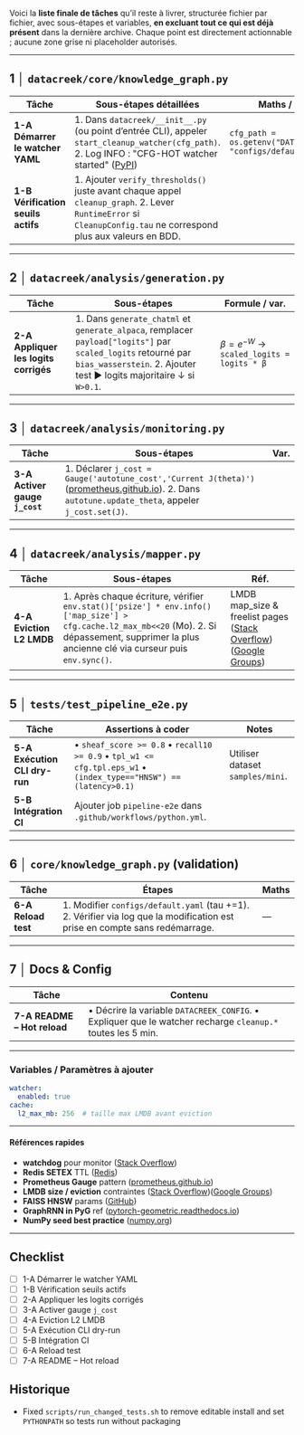 Voici la **liste finale de tâches** qu’il reste à livrer, structurée fichier par fichier, avec sous-étapes et variables, **en excluant tout ce qui est déjà présent** dans la dernière archive. Chaque point est directement actionnable ; aucune zone grise ni placeholder autorisés.

---

## 1 │ `datacreek/core/knowledge_graph.py`

| Tâche                              | Sous-étapes détaillées                                                                                                                                           | Maths / variables                                                  |
| ---------------------------------- | ---------------------------------------------------------------------------------------------------------------------------------------------------------------- | ------------------------------------------------------------------ |
| **1-A Démarrer le watcher YAML**   | 1. Dans `datacreek/__init__.py` (ou point d’entrée CLI), appeler `start_cleanup_watcher(cfg_path)`. 2. Log INFO : "CFG-HOT watcher started" ([PyPI][1])        | `cfg_path = os.getenv("DATACREEK_CONFIG", "configs/default.yaml")` |
| **1-B Vérification seuils actifs** | 1. Ajouter `verify_thresholds()` juste avant chaque appel `cleanup_graph`. 2. Lever `RuntimeError` si `CleanupConfig.tau` ne correspond plus aux valeurs en BDD. |                                                                    |

---

## 2 │ `datacreek/analysis/generation.py`

| Tâche                                 | Sous-étapes                                                                                                                                                                           | Formule / var.                              |
| ------------------------------------- | ------------------------------------------------------------------------------------------------------------------------------------------------------------------------------------- | ------------------------------------------- |
| **2-A Appliquer les logits corrigés** | 1. Dans `generate_chatml` et `generate_alpaca`, remplacer `payload["logits"]` par `scaled_logits` retourné par `bias_wasserstein`. 2. Ajouter test ▶ logits majoritaire ↓ si `W>0.1`. | $β = e^{-W}$ → `scaled_logits = logits * β` |

---

## 3 │ `datacreek/analysis/monitoring.py`

| Tâche                          | Sous-étapes                                                                                                                                             | Var. |
| ------------------------------ | ------------------------------------------------------------------------------------------------------------------------------------------------------- | ---- |
| **3-A Activer gauge `j_cost`** | 1. Déclarer `j_cost = Gauge('autotune_cost','Current J(theta)')` ([prometheus.github.io][2]). 2. Dans `autotune.update_theta`, appeler `j_cost.set(J)`. |      |

---

## 4 │ `datacreek/analysis/mapper.py`

| Tâche                    | Sous-étapes                                                                                                                                                                                        | Réf.                                                                      |
| ------------------------ | -------------------------------------------------------------------------------------------------------------------------------------------------------------------------------------------------- | ------------------------------------------------------------------------- |
| **4-A Eviction L2 LMDB** | 1. Après chaque écriture, vérifier `env.stat()['psize'] * env.info()['map_size'] > cfg.cache.l2_max_mb<<20` (Mo). 2. Si dépassement, supprimer la plus ancienne clé via curseur puis `env.sync()`. | LMDB map\_size & freelist pages ([Stack Overflow][3])([Google Groups][4]) |

---

## 5 │ `tests/test_pipeline_e2e.py`

| Tâche                         | Assertions à coder                                                                                                | Notes                            |
| ----------------------------- | ----------------------------------------------------------------------------------------------------------------- | -------------------------------- |
| **5-A Exécution CLI dry-run** | • `sheaf_score >= 0.8` • `recall10 >= 0.9` • `tpl_w1 <= cfg.tpl.eps_w1` • `(index_type=="HNSW") == (latency>0.1)` | Utiliser dataset `samples/mini`. |
| **5-B Intégration CI**        | Ajouter job `pipeline-e2e` dans `.github/workflows/python.yml`.                                                   |                                  |

---

## 6 │ `core/knowledge_graph.py` (validation)

| Tâche               | Étapes                                                                                                                      | Maths |
| ------------------- | --------------------------------------------------------------------------------------------------------------------------- | ----- |
| **6-A Reload test** | 1. Modifier `configs/default.yaml` (tau +=1). 2. Vérifier via log que la modification est prise en compte sans redémarrage. | —     |

---

## 7 │ Docs & Config

| Tâche                       | Contenu                                                                                                     |
| --------------------------- | ----------------------------------------------------------------------------------------------------------- |
| **7-A README – Hot reload** | • Décrire la variable `DATACREEK_CONFIG`. • Expliquer que le watcher recharge `cleanup.*` toutes les 5 min. |

---

### Variables / Paramètres à ajouter

```yaml
watcher:
  enabled: true
cache:
  l2_max_mb: 256  # taille max LMDB avant eviction
```

---

#### Références rapides

* **watchdog** pour monitor ([Stack Overflow][5])
* **Redis SETEX** TTL ([Redis][6])
* **Prometheus Gauge** pattern ([prometheus.github.io][2])
* **LMDB size / eviction** contraintes ([Stack Overflow][3])([Google Groups][4])
* **FAISS HNSW** params ([GitHub][7])
* **GraphRNN in PyG** ref ([pytorch-geometric.readthedocs.io][8])
* **NumPy seed best practice** ([numpy.org][9])

---

## Checklist

- [ ] 1-A Démarrer le watcher YAML
- [ ] 1-B Vérification seuils actifs
- [ ] 2-A Appliquer les logits corrigés
- [ ] 3-A Activer gauge `j_cost`
- [ ] 4-A Eviction L2 LMDB
- [ ] 5-A Exécution CLI dry-run
- [ ] 5-B Intégration CI
- [ ] 6-A Reload test
- [ ] 7-A README – Hot reload

## Historique

- Fixed `scripts/run_changed_tests.sh` to remove editable install and set `PYTHONPATH` so tests run without packaging

[1]: https://pypi.org/project/watchdog/?utm_source=chatgpt.com "watchdog - PyPI"
[2]: https://prometheus.github.io/client_python/instrumenting/gauge/?utm_source=chatgpt.com "Gauge | client_python - Prometheus"
[3]: https://stackoverflow.com/questions/63552889/maximum-lmdb-value-size?utm_source=chatgpt.com "Maximum LMDB value size - python - Stack Overflow"
[4]: https://groups.google.com/g/caffe-users/c/0RKsTTYRGpQ?utm_source=chatgpt.com "How to assign proper mapsize for LMDB? - Google Groups"
[5]: https://stackoverflow.com/questions/73406981/restart-a-file-on-change-python-watchdog?utm_source=chatgpt.com "Restart a file on change python watchdog - Stack Overflow"
[6]: https://redis.io/docs/latest/commands/setex/?utm_source=chatgpt.com "SETEX | Docs - Redis"
[7]: https://github.com/facebookresearch/faiss/wiki/Faiss-indexes?utm_source=chatgpt.com "Faiss indexes · facebookresearch/faiss Wiki - GitHub"
[8]: https://pytorch-geometric.readthedocs.io/en/2.5.1/modules/nn.html?utm_source=chatgpt.com "torch_geometric.nn - PyTorch Geometric - Read the Docs"
[9]: https://numpy.org/doc/2.2/reference/random/generated/numpy.random.seed.html?utm_source=chatgpt.com "numpy.random.seed — NumPy v2.2 Manual"
